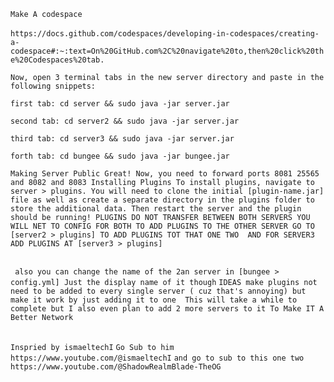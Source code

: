 ` Make A codespace `
<br>
<br>
`https://docs.github.com/codespaces/developing-in-codespaces/creating-a-codespace#:~:text=On%20GitHub.com%2C%20navigate%20to,then%20click%20the%20Codespaces%20tab.`

`Now, open 3 terminal tabs in the new server directory and paste in the following snippets:`

`first tab: cd server && sudo java -jar server.jar`

`second tab: cd server2 && sudo java -jar server.jar`

`third tab: cd server3 && sudo java -jar server.jar`

`forth tab: cd bungee && sudo java -jar bungee.jar`


`Making Server Public
Great! Now, you need to forward ports 8081 25565 and 8082 and 8083
Installing Plugins
To install plugins, navigate to server > plugins. You will need to clone the initial [plugin-name.jar] file as well as create a separate directory in the plugins folder to store the additional data. Then restart the server and the plugin should be running! PLUGINS DO NOT TRANSFER BETWEEN BOTH SERVERS YOU WILL NET TO CONFIG FOR BOTH TO ADD PLUGINS TO THE OTHER SERVER GO TO [server2 > plugins] TO ADD PLUGINS TOT THAT ONE TWO  AND FOR SERVER3
ADD PLUGINS AT [server3 > plugins] `
<br>
<br>

` also you can change the name of the 2an server in [bungee > config.yml] Just the display name of it though`
  `IDEAS
make plugins not need to be added to every single server ( cuz that's annoying) but make it work by just adding it to one 
This will take a while to complete but I also even plan to add 2 more servers to it To Make IT A Better Network `
<br>
<br>

`Inspried by ismaeltechI` 
`Go Sub to him https://www.youtube.com/@ismaeltechI`
`and go to sub to this one two https://www.youtube.com/@ShadowRealmBlade-TheOG`
